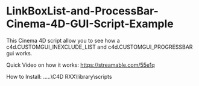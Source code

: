# LinkBoxList-and-ProcessBar-Cinema-4D-GUI-Script-Example
This Cinema 4D script allow you to see how a c4d.CUSTOMGUI_INEXCLUDE_LIST and c4d.CUSTOMGUI_PROGRESSBAR gui works.

Quick Video on how it works:
https://streamable.com/55e1q

How to Install:
.....\C4D RXX\library\scripts
